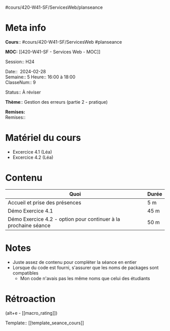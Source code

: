 #cours/420-W41-SF/ServicesWeb/planseance
# Meta info

**Cours**:: #cours/420-W41-SF/ServicesWeb #planseance

**MOC:** [[420-W41-SF - Services Web - MOC]]

Session:: H24

Date::  2024-02-28  
Semaine:: 5
Heure:: 16:00 à 18:00  
ClasseNum:: 9

Status:: <span class="chip to-review">À réviser</span> 

**Thème**:: Gestion des erreurs (partie 2 - pratique)

**Remises:**  
Remises::

# Matériel du cours
* Excercice 4.1 (Léa)
* Excercice 4.2 (Léa)
# Contenu
| Quoi | Durée |
| ---- | ---- |
| Accueil et prise des présences | 5 m |
| Démo Exercice 4.1 | 45 m |
| Démo Exercice 4.2 - option pour continuer à la prochaine séance | 50 m |
# Notes
* Juste assez de contenu pour compléter la séance en entier
* Lorsque du code est fourni, s'assurer que les noms de packages sont compatibles
	* Mon code n'avais pas les même noms que celui des étudiants

# Rétroaction
(alt+e - [[macro_rating]])

Template:: [[template_seance_cours]]